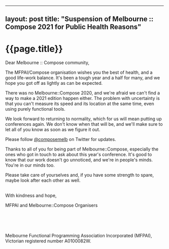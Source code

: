 
---
layout: post
title: "Suspension of Melbourne :: Compose 2021 for Public Health Reasons"
---

# {{page.title}}

Dear Melbourne :: Compose community,

The MFPAI/Compose organisation wishes you the best of health, and a
good life-work balance. It's been a tough year and a half for many,
and we hope you got off as lightly as can be expected.

There was no Melbourne::Compose 2020, and we're afraid we can't find a
way to make a 2021 edition happen either. The problem with uncertainty
is that you can't measure its speed and its location at the same time,
even using purely functional tools.

We look forward to returning to normality, which for us will mean
putting up conferences again. We don't know when that will be, and
we'll make sure to let all of you know as soon as we figure it out.

Please follow [@composemelb](https://twitter.com/composemelb) on Twitter for updates.

Thanks to all of you for being part of Melbourne::Compose, especially
the ones who got in touch to ask about this year's conference. It's good
to know that our work doesn't go unnoticed, and we're in people's minds.
You're in our minds too.

Please take care of yourselves and, if you have some
strength to spare, maybe look after each other as well.

<br>
With kindness and hope,

MFPAI and Melbourne::Compose Organisers

<br> <br> <br>

Melbourne Functional Programming Association Incorporated (MFPAI), Victorian
registered number A0100082W.
  
